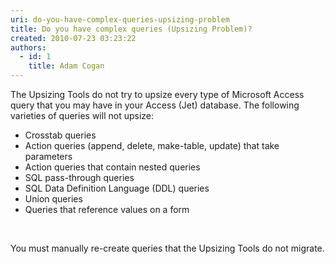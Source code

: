 ```yaml
---
uri: do-you-have-complex-queries-upsizing-problem
title: Do you have complex queries (Upsizing Problem)?
created: 2010-07-23 03:23:22
authors:
  - id: 1
    title: Adam Cogan
---
```





<span class='intro'> The Upsizing Tools do not try to upsize every type of Microsoft Access query that you may have in your Access (Jet) database. The following varieties of queries will not upsize&#58; 
 </span>


  <ul>
    <li>Crosstab queries </li>
    <li>Action queries (append, delete, make-table, update) that take parameters </li>
    <li>Action queries that contain nested queries </li>
    <li>SQL pass-through queries </li>
    <li>SQL Data Definition Language (DDL) queries </li>
    <li>Union queries </li>
    <li>Queries that reference values on a form</li>
</ul>
<p>&#160;</p>
<p>You must manually re-create queries that the Upsizing Tools do not migrate.</p>



